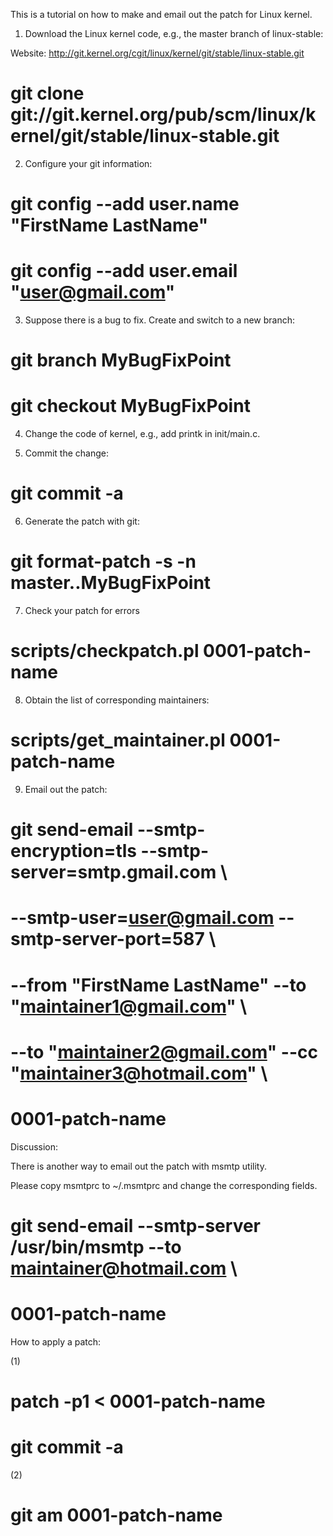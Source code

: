 This is a tutorial on how to make and email out the patch for Linux kernel.

1. Download the Linux kernel code, e.g., the master branch of linux-stable:

Website: http://git.kernel.org/cgit/linux/kernel/git/stable/linux-stable.git

# git clone git://git.kernel.org/pub/scm/linux/kernel/git/stable/linux-stable.git

2. Configure your git information:

# git config --add user.name "FirstName LastName"
# git config --add user.email "user@gmail.com"

3. Suppose there is a bug to fix. Create and switch to a new branch:

# git branch MyBugFixPoint
# git checkout MyBugFixPoint

4. Change the code of kernel, e.g., add printk in init/main.c.

5. Commit the change:

# git commit -a

6. Generate the patch with git:

# git format-patch -s -n master..MyBugFixPoint

7. Check your patch for errors

# scripts/checkpatch.pl 0001-patch-name

8. Obtain the list of corresponding maintainers:

# scripts/get_maintainer.pl 0001-patch-name

9. Email out the patch:

# git send-email --smtp-encryption=tls --smtp-server=smtp.gmail.com \
# --smtp-user=user@gmail.com --smtp-server-port=587 \
# --from "FirstName LastName" --to "maintainer1@gmail.com" \
# --to "maintainer2@gmail.com" --cc "maintainer3@hotmail.com" \
# 0001-patch-name


Discussion: 

There is another way to email out the patch with msmtp utility.

Please copy msmtprc to ~/.msmtprc and change the corresponding fields.

# git send-email --smtp-server /usr/bin/msmtp --to maintainer@hotmail.com \
# 0001-patch-name

How to apply a patch:

(1) 
# patch -p1 < 0001-patch-name
# git commit -a 

(2) 
# git am 0001-patch-name

